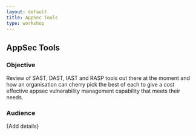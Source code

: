 ```yaml
---
layout: default
title: AppSec Tools
type: workshop
---
```


## AppSec Tools

### Objective

Review of SAST, DAST, IAST and RASP tools out there at the moment and how an organisation can cherry pick the best of each to give a cost effective appsec vulnerability management capability that meets their needs.

### Audience 

{Add details}
